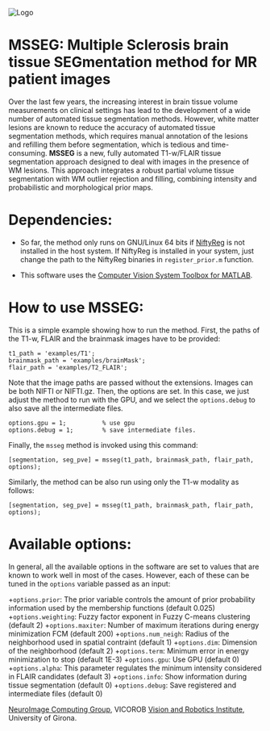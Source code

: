 ![Logo](https://github.com/sergivalverde/MSSEG/blob/master/logo.png)

# MSSEG: Multiple Sclerosis brain tissue SEGmentation method for MR patient images

Over the last few years, the increasing interest in brain tissue volume measurements on clinical settings has lead to the development of a wide number of automated tissue segmentation methods. However, white matter lesions are known to reduce the accuracy of automated tissue segmentation methods, which requires manual annotation of the lesions and refilling them before segmentation, which is tedious and time-consuming. __MSSEG__ is  a new, fully automated T1-w/FLAIR tissue segmentation approach designed to deal with images in the presence of WM lesions. This approach integrates a robust partial volume tissue segmentation with WM outlier rejection and filling, combining intensity and probabilistic and morphological prior maps.

# Dependencies:
+ So far, the method only runs on GNU/Linux 64 bits if [NiftyReg](http://cmictig.cs.ucl.ac.uk/wiki/index.php/NiftyReg) is not installed in the host system. If NiftyReg is installed in your system, just change the path to the NiftyReg binaries in `register_prior.m` function.

+ This software uses the [Computer Vision System Toolbox for MATLAB](http://es.mathworks.com/products/computer-vision/).


# How to use MSSEG:

This is a simple example showing how to run the method. First, the paths of the T1-w, FLAIR and the brainmask images have to be provided:

```
t1_path = 'examples/T1';
brainmask_path = 'examples/brainMask';
flair_path = 'examples/T2_FLAIR';
```
Note that the image paths are passed without the extensions. Images can be both NIFTI or NIFTI.gz. Then, the options are set. In this case, we just adjust the method to run with the GPU, and we select the ```options.debug``` to also save all the intermediate files.

```
options.gpu = 1;          % use gpu
options.debug = 1;        % save intermediate files.
```
Finally, the `msseg` method is invoked using this command:

```
[segmentation, seg_pve] = msseg(t1_path, brainmask_path, flair_path, options);
```
Similarly, the method can be also run using only the T1-w modality as follows:

```
[segmentation, seg_pve] = msseg(t1_path, brainmask_path, flair_path, options);

```
# Available options:

In general, all the available options in the software are set to values that are known to work well in most of the cases. However, each of these can be tuned in the `options` variable passed as an input:

+`options.prior`:  The prior variable controls the amount of prior probability information used by the membership functions  (default 0.025)
+`options.weighting`: Fuzzy factor exponent in Fuzzy C-means clustering (default 2)
+`options.maxiter`: Number of maximum iterations during energy minimization FCM (default 200)
+`options.num_neigh`: Radius of the neighborhood used in spatial contraint (default 1)
+`options.dim`: Dimension of the neighborhood (default 2)
+`options.term`:  Minimum error in energy minimization to stop (default 1E-3)
+`options.gpu`: Use GPU (default 0)
+`options.alpha`:  This parameter regulates the minimum intensity considered in FLAIR candidates (default 3)
+`options.info`:  Show information during tissue segmentation (default 0)
+`options.debug`:  Save registered and intermediate files (default 0)


[NeuroImage Computing Group](http://atc.udg.edu/nic/research.html), VICOROB [Vision and Robotics Institute](vicorob.udg.edu), University of Girona.
